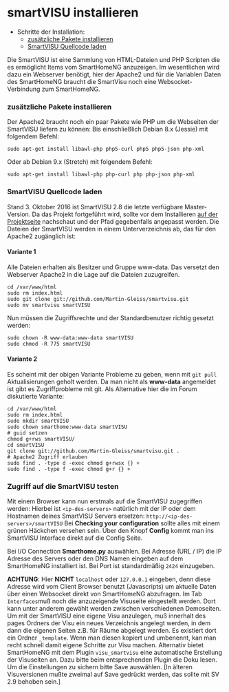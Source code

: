 # smartVISU installieren

- Schritte der Installation:
    - [zusätzliche Pakete installieren](#zusätzliche-pakete-installieren-2)
    - [SmartVISU Quellcode laden](#smartvisu-quellcode-laden)


Die SmartVISU ist eine Sammlung von HTML-Dateien und PHP Scripten die es ermöglicht 
Items vom SmartHomeNG anzuzeigen. Im wesentlichen wird dazu ein Webserver benötigt,
hier der Apache2 und für die Variablen Daten des SmartHomeNG braucht die SmartVisu 
noch eine Websocket-Verbindung zum SmartHomeNG.

### zusätzliche Pakete installieren

Der Apache2 braucht noch ein paar Pakete wie PHP um die Webseiten der SmartVISU
liefern zu können:
Bis einschließlich Debian 8.x (Jessie) mit folgendem Befehl:
```
sudo apt-get install libawl-php php5-curl php5 php5-json php-xml
```
Oder ab Debian 9.x (Stretch) mit folgendem Befehl:
```
sudo apt-get install libawl-php php-curl php php-json php-xml
```

### SmartVISU Quellcode laden 
Stand 3. Oktober 2016 ist SmartVISU 2.8 die letzte verfügbare Master-Version.
Da das Projekt fortgeführt wird, 
sollte vor dem Installieren [auf der Projektseite](http://www.smartvisu.de/) nachschaut und der Pfad gegebenfalls angepasst werden.
Die Dateien der SmartVISU werden in einem Unterverzeichnis ab, das für den Apache2 zugänglich ist:

<!--
```
cd /var/www/html
sudo rm index.html
sudo wget http://smartvisu.de/download/smartVISU_2.8.zip
sudo unzip smartVISU_2.8.zip
sudo rm smartVISU_2.8.zip
```
-->

#### Variante 1

Alle Dateien erhalten als Besitzer und Gruppe www-data. Das versetzt den Webserver Apache2 in die Lage auf die 
Dateien zuzugreifen.

```
cd /var/www/html
sudo rm index.html
sudo git clone git://github.com/Martin-Gleiss/smartvisu.git
sudo mv smartvisu smartVISU
```

Nun müssen die Zugriffsrechte und der Standardbenutzer richtig gesetzt werden:
```
sudo chown -R www-data:www-data smartVISU
sudo chmod -R 775 smartVISU
```

#### Variante 2

Es scheint mit der obigen Variante Probleme zu geben, wenn mit ``git pull`` Aktualisierungen geholt werden. Da man nicht als **www-data** angemeldet ist gibt es Zugriffprobleme mit git. 
Als Alternative hier die im Forum diskutierte Variante:

```
cd /var/www/html
sudo rm index.html
sudo mkdir smartVISU
sudo chown smarthome:www-data smartVISU
# guid setzen
chmod g+rws smartVISU/
cd smartVISU
git clone git://github.com/Martin-Gleiss/smartvisu.git .
# Apache2 Zugriff erlauben
sudo find . -type d -exec chmod g+rwsx {} +
sudo find . -type f -exec chmod g+r {} +
```

### Zugriff auf die SmartVISU testen

Mit einem Browser kann nun erstmals auf die SmartVISU zugegriffen werden:
Hierbei ist ``<ip-des-servers>`` natürlich mit der IP oder dem Hostnamen deines SmartVISU Servers ersetzen: 
``http://<ip-des-servers>/smartVISU``
Bei **Checking your configuration** sollte alles mit einem grünen Häckchen versehen sein.
Über den Knopf **Config** kommt man ins SmartVISU Interface direkt auf die Config Seite.

Bei I/O Connection **Smarthome.py** auswählen.
Bei Adresse (URL / IP) die IP Adresse des Servers oder den DNS Namen eingeben auf dem SmartHomeNG installiert ist. 
Bei Port ist standardmäßig ``2424`` einzugeben. 

**ACHTUNG**: Hier **NICHT** ``localhost`` oder ``127.0.0.1`` eingeben, denn diese Adresse wird vom Client Browser benutzt (Javascripts) um aktuelle Daten über einen Websocket direkt von SmartHomeNG abzufragen. 
Im Tab ``Interfaces``muß noch die anzuzeigende Visuseite eingestellt werden. Dort kann unter anderem gewählt werden zwischen verschiedenen Demoseiten.
Um mit der SmartVISU eine eigene Visu anzulegen, muß innerhalt des pages Ordners der Visu ein neues Verzeichnis angelegt werden, in dem dann die eigenen Seiten z.B. für Räume abgelegt werden. Es existiert dort ein Ordner ``_template``. Wenn man diesen kopiert und umbenennt, kan man recht schnell damit eigene Schritte zur Visu machen.
Alternativ bietet SmartHomeNG mit dem Plugin ``visu_smartvisu`` eine automatische Erstellung der Visuseiten an. Dazu bitte beim entsprechenden Plugin die Doku lesen.
Um die Einstellungen zu sichern bitte Save auswählen. [In älteren Visuversionen mußte zweimal auf Save gedrückt werden, das sollte mit SV 2.9 behoben sein.]

